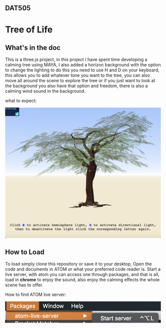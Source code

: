 ## DAT505

# Tree of Life

## What's in the doc

This is a three.js project, in this project I have spent time developing a calming tree using MAYA, I also added a horizon background with the option to change the lighting to do this you need to use H and D on your keyboard, this allows you to add whatever tone you want to the tree, you can also move all around the scene to explore the tree or if you just want to look at the background you also have that option and freedom, there is also a calming wind sound in the background.

what to expect:

![Tree of Life](tree.png)

## How to Load

To load simply clone this repository or save it to your desktop, Open the code and documents in ATOM or what your preferred code reader is. Start a live server, with atom you can access one through packages, and that is all, load in **chrome** to enjoy the sound, also enjoy the calming effects the whole scene has to offer.

How to find ATOM live server:

![ATOM live server example](load.png)
